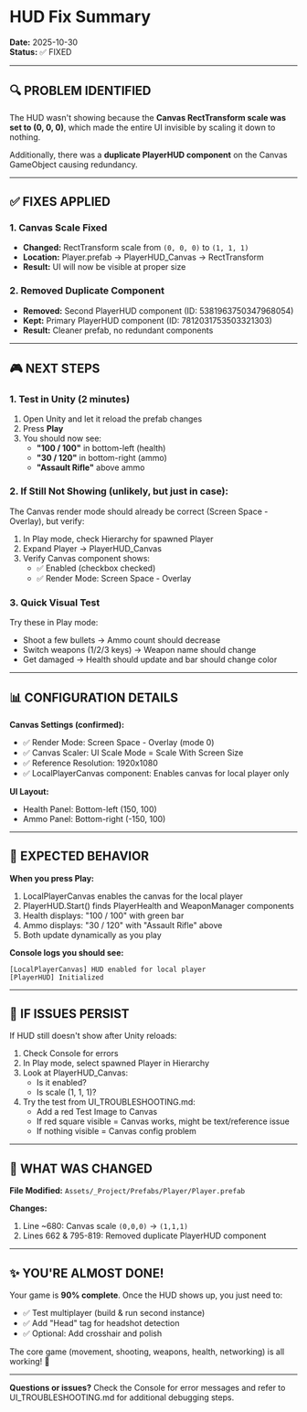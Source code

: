 # HUD Fix Summary

**Date:** 2025-10-30  
**Status:** ✅ FIXED

---

## 🔍 PROBLEM IDENTIFIED

The HUD wasn't showing because the **Canvas RectTransform scale was set to (0, 0, 0)**, which made the entire UI invisible by scaling it down to nothing.

Additionally, there was a **duplicate PlayerHUD component** on the Canvas GameObject causing redundancy.

---

## ✅ FIXES APPLIED

### 1. **Canvas Scale Fixed**
- **Changed:** RectTransform scale from `(0, 0, 0)` to `(1, 1, 1)`
- **Location:** Player.prefab → PlayerHUD_Canvas → RectTransform
- **Result:** UI will now be visible at proper size

### 2. **Removed Duplicate Component**
- **Removed:** Second PlayerHUD component (ID: 5381963750347968054)
- **Kept:** Primary PlayerHUD component (ID: 7812031753503321303)
- **Result:** Cleaner prefab, no redundant components

---

## 🎮 NEXT STEPS

### **1. Test in Unity (2 minutes)**

1. Open Unity and let it reload the prefab changes
2. Press **Play**
3. You should now see:
   - **"100 / 100"** in bottom-left (health)
   - **"30 / 120"** in bottom-right (ammo)
   - **"Assault Rifle"** above ammo

### **2. If Still Not Showing** (unlikely, but just in case):

The Canvas render mode should already be correct (Screen Space - Overlay), but verify:

1. In Play mode, check Hierarchy for spawned Player
2. Expand Player → PlayerHUD_Canvas
3. Verify Canvas component shows:
   - ✅ Enabled (checkbox checked)
   - ✅ Render Mode: Screen Space - Overlay

### **3. Quick Visual Test**

Try these in Play mode:
- Shoot a few bullets → Ammo count should decrease
- Switch weapons (1/2/3 keys) → Weapon name should change
- Get damaged → Health should update and bar should change color

---

## 📊 CONFIGURATION DETAILS

**Canvas Settings (confirmed):**
- ✅ Render Mode: Screen Space - Overlay (mode 0)
- ✅ Canvas Scaler: UI Scale Mode = Scale With Screen Size
- ✅ Reference Resolution: 1920x1080
- ✅ LocalPlayerCanvas component: Enables canvas for local player only

**UI Layout:**
- Health Panel: Bottom-left (150, 100)
- Ammo Panel: Bottom-right (-150, 100)

---

## 🎯 EXPECTED BEHAVIOR

**When you press Play:**

1. LocalPlayerCanvas enables the canvas for the local player
2. PlayerHUD.Start() finds PlayerHealth and WeaponManager components
3. Health displays: "100 / 100" with green bar
4. Ammo displays: "30 / 120" with "Assault Rifle" above
5. Both update dynamically as you play

**Console logs you should see:**
```
[LocalPlayerCanvas] HUD enabled for local player
[PlayerHUD] Initialized
```

---

## 🐛 IF ISSUES PERSIST

If HUD still doesn't show after Unity reloads:

1. Check Console for errors
2. In Play mode, select spawned Player in Hierarchy
3. Look at PlayerHUD_Canvas:
   - Is it enabled?
   - Is scale (1, 1, 1)?
4. Try the test from UI_TROUBLESHOOTING.md:
   - Add a red Test Image to Canvas
   - If red square visible = Canvas works, might be text/reference issue
   - If nothing visible = Canvas config problem

---

## 📝 WHAT WAS CHANGED

**File Modified:** `Assets/_Project/Prefabs/Player/Player.prefab`

**Changes:**
1. Line ~680: Canvas scale `(0,0,0)` → `(1,1,1)`
2. Lines 662 & 795-819: Removed duplicate PlayerHUD component

---

## ✨ YOU'RE ALMOST DONE!

Your game is **90% complete**. Once the HUD shows up, you just need to:
- ✅ Test multiplayer (build & run second instance)
- ✅ Add "Head" tag for headshot detection
- ✅ Optional: Add crosshair and polish

The core game (movement, shooting, weapons, health, networking) is all working! 🎉

---

**Questions or issues?** Check the Console for error messages and refer to UI_TROUBLESHOOTING.md for additional debugging steps.
